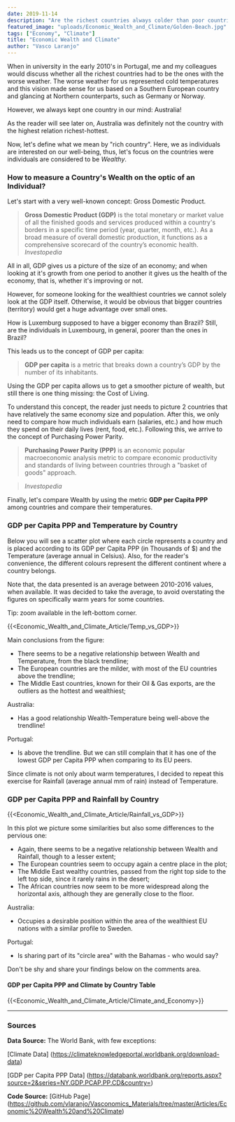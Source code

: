```yaml
---
date: 2019-11-14
description: "Are the richest countries always colder than poor countries?"
featured_image: "uploads/Economic_Wealth_and_Climate/Golden-Beach.jpg"
tags: ["Economy", "Climate"]
title: "Economic Wealth and Climate"
author: "Vasco Laranjo"
---
```

When in university in the early 2010's in Portugal, me and my colleagues would discuss whether all the richest countries had to be the ones with the worse weather. The worse weather for us represented cold temperatures and this vision made sense for us based on a Southern European country and glancing at Northern counterparts, such as Germany or Norway.

However, we always kept one country in our mind: Australia!

As the reader will see later on, Australia was definitely not the country with the highest relation richest-hottest. 

Now, let's define what we mean by "rich country". Here, we as individuals are interested on our well-being, thus, let's focus on the countries were individuals are considered to be *Wealthy*.

### How to measure a Country's Wealth on the optic of an Individual?
Let's start with a very well-known concept: Gross Domestic Product.

> **Gross Domestic Product (GDP)** is the total monetary or market value of all the finished goods and services produced within a country's borders in a specific time period (year, quarter, month, etc.). 
As a broad measure of overall domestic production, it functions as a comprehensive scorecard of the country’s economic health. *Investopedia*

All in all, GDP gives us a picture of the size of an economy; and when looking at it's growth from one period to another it gives us the health of the economy, that is, whether it's improving or not. 

However, for someone looking for the wealthiest countries we cannot solely look at the GDP itself. Otherwise, it would be obvious that bigger countries (territory) would get a huge advantage over small ones. 

How is Luxemburg supposed to have a bigger economy than Brazil? Still, are the individuals in Luxembourg, in general, poorer than the ones in Brazil? 

This leads us to the concept of GDP per capita:

> **GDP per capita** is a metric that breaks down a country’s GDP by the number of its inhabitants.

Using the GDP per capita allows us to get a smoother picture of wealth, but still there is one thing missing: the Cost of Living. 

To understand this concept, the reader just needs to picture 2 countries that have relatively the same economy size and population. After this, we only need to compare how much individuals earn (salaries, etc.) and how much they spend on their daily lives (rent, food, etc.). Following this, we arrive to the concept of Purchasing Power Parity.

> **Purchasing Power Parity (PPP)** is an economic popular macroeconomic analysis metric to compare economic productivity and standards of living between countries through a "basket of goods" approach.

> *Investopedia*

Finally, let's compare Wealth by using the metric **GDP per Capita PPP** among countries and compare their temperatures.

### GDP per Capita PPP and Temperature by Country

Below you will see a scatter plot where each circle represents a country and is placed according to its GDP per Capita PPP (in Thousands of $) and the Temperature (average annual in Celsius).
Also, for the reader's convenience, the different colours represent the different continent where a country belongs.

Note that, the data presented is an average between 2010-2016 values, when available. It was decided to take the average, to avoid overstating the figures on specifically warm years for some countries.

Tip: zoom available in the left-bottom corner.

{{<Economic_Wealth_and_Climate_Article/Temp_vs_GDP>}}

Main conclusions from the figure:

* There seems to be a negative relationship between Wealth and Temperature, from the black trendline;
* The European countries are the milder, with most of the EU countries above the trendline;
* The Middle East countries, known for their Oil & Gas exports, are the outliers as the hottest and wealthiest;

Australia:

* Has a good relationship Wealth-Temperature being well-above the trendline!

Portugal:

* Is above the trendline. But we can still complain that it has one of the lowest GDP per Capita PPP when comparing to its EU peers.

Since climate is not only about warm temperatures, I decided to repeat this exercise for Rainfall (average annual mm of rain) instead of Temperature.

### GDP per Capita PPP and Rainfall by Country

{{<Economic_Wealth_and_Climate_Article/Rainfall_vs_GDP>}}

In this plot we picture some similarities but also some differences to the pervious one:

* Again, there seems to be a negative relationship between Wealth and Rainfall, though to a lesser extent;
* The European countries seem to occupy again a centre place in the plot;
* The Middle East wealthy countries, passed from the right top side to the left top side, since it rarely rains in the desert;
* The African countries now seem to be more widespread along the horizontal axis, although they are generally close to the floor.

Australia:

* Occupies a desirable position within the area of the wealthiest EU nations with a similar profile to Sweden.

Portugal:

* Is sharing part of its "circle area" with the Bahamas - who would say?

Don't be shy and share your findings below on the comments area.

#### GDP per Capita PPP and Climate by Country Table

{{<Economic_Wealth_and_Climate_Article/Climate_and_Economy>}}

---
### Sources

**Data Source:** The World Bank, with few exceptions:

[Climate Data] (https://climateknowledgeportal.worldbank.org/download-data)

[GDP per Capita PPP Data] (https://databank.worldbank.org/reports.aspx?source=2&series=NY.GDP.PCAP.PP.CD&country=)

**Code Source:** 
[GitHub Page] (https://github.com/vlaranjo/Vasconomics_Materials/tree/master/Articles/Economic%20Wealth%20and%20Climate)

